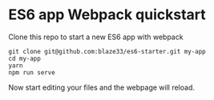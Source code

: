 # ES6 app Webpack quickstart

Clone this repo to start a new ES6 app with webpack

```
git clone git@github.com:blaze33/es6-starter.git my-app
cd my-app
yarn
npm run serve
```

Now start editing your files and the webpage will reload.